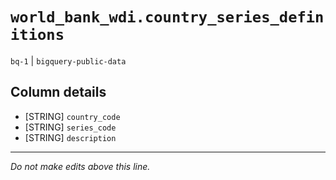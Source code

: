 # `world_bank_wdi.country_series_definitions`
`bq-1` | `bigquery-public-data`

## Column details
* [STRING]    `country_code`
* [STRING]    `series_code`
* [STRING]    `description`

-------------------------------------------------------------------------------
*Do not make edits above this line.*
